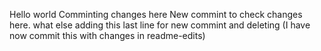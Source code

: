 Hello world
Comminting changes here
New commint to check changes here.
what else adding this last line for new commint and deleting (I have now commit this with changes in readme-edits) 
